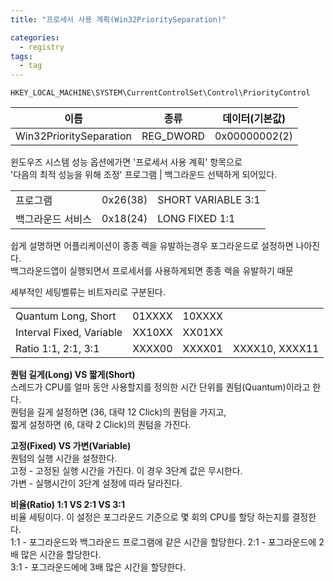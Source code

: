 ```yaml
---
title: "프로세서 사용 계획(Win32PrioritySeparation)"

categories:
  - registry
tags:
  - tag
---
```

```
HKEY_LOCAL_MACHINE\SYSTEM\CurrentControlSet\Control\PriorityControl
```

|이름|종류|데이터(기본값)|
|---|---|---|
|Win32PrioritySeparation|REG_DWORD|0x00000002(2)|

윈도우즈 시스템 성능 옵션에가면 '프로세서 사용 계획' 항목으로  
'다음의 최적 성능을 위해 조정' 프로그램 \| 백그라운드 선택하게 되어있다.

||||
|---|---|---|
|프로그램|0x26(38)|SHORT VARIABLE 3:1|
|백그라운드 서비스|0x18(24)|LONG FIXED 1:1|

쉽게 설명하면 어플리케이션이 종종 렉을 유발하는경우 포그라운드로 설정하면 나아진다.  
백그라운드앱이 실행되면서 프로세서를 사용하게되면 종종 렉을 유발하기 때문

세부적인 세팅벨류는 비트자리로 구분된다.

|||||
|---|---|---|---|
|Quantum Long, Short|01XXXX|10XXXX||
|Interval Fixed, Variable|XX10XX|XX01XX||
|Ratio 1:1, 2:1, 3:1|XXXX00|XXXX01|XXXX10, XXXX11|

**퀀텀 길게(Long) VS 짧게(Short)**  
스레드가 CPU를 얼마 동안 사용할지를 정의한 시간 단위를 퀀텀(Quantum)이라고 한다.  
퀀텀을 길게 설정하면 (36, 대략 12 Click)의 퀀텀을 가지고,  
짧게 설정하면 (6, 대략 2 Click)의 퀀텀을 가진다.

**고정(Fixed) VS 가변(Variable)**  
퀀텀의 실행 시간을 설정한다.  
고정 - 고정된 실행 시간을 가진다. 이 경우 3단계 값은 무시한다.  
가변 - 실행시간이 3단계 설정에 따라 달라진다.

**비율(Ratio) 1:1 VS 2:1 VS 3:1**  
비율 세팅이다. 이 설정은 포그라운드 기준으로 몇 회의 CPU를 할당 하는지를 결정한다.  
1:1 - 포그라운드와 백그라운드 프로그램에 같은 시간을 할당한다.
2:1 - 포그라운드에 2배 많은 시간을 할당한다.  
3:1 - 포그라운드에에 3배 많은 시간을 할당한다.
